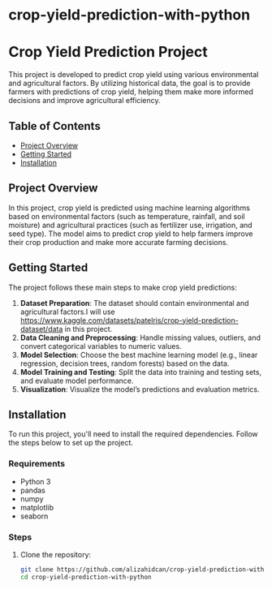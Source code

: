 # crop-yield-prediction-with-python
# Crop Yield Prediction Project

This project is developed to predict crop yield using various environmental and agricultural factors. By utilizing historical data, the goal is to provide farmers with predictions of crop yield, helping them make more informed decisions and improve agricultural efficiency.

## Table of Contents

- [Project Overview](#project-overview)
- [Getting Started](#getting-started)
- [Installation](#installation)

## Project Overview

In this project, crop yield is predicted using machine learning algorithms based on environmental factors (such as temperature, rainfall, and soil moisture) and agricultural practices (such as fertilizer use, irrigation, and seed type). The model aims to predict crop yield to help farmers improve their crop production and make more accurate farming decisions.

## Getting Started

The project follows these main steps to make crop yield predictions:

1. **Dataset Preparation**: The dataset should contain environmental and agricultural factors.I will use https://www.kaggle.com/datasets/patelris/crop-yield-prediction-dataset/data in this project.
2. **Data Cleaning and Preprocessing**: Handle missing values, outliers, and convert categorical variables to numeric values.
3. **Model Selection**: Choose the best machine learning model (e.g., linear regression, decision trees, random forests) based on the data.
4. **Model Training and Testing**: Split the data into training and testing sets, and evaluate model performance.
5. **Visualization**: Visualize the model’s predictions and evaluation metrics.

## Installation

To run this project, you'll need to install the required dependencies. Follow the steps below to set up the project.

### Requirements

- Python 3
- pandas
- numpy
- matplotlib
- seaborn

### Steps

1. Clone the repository:
   ```bash
   git clone https://github.com/alizahidcan/crop-yield-prediction-with-python.git
   cd crop-yield-prediction-with-python
